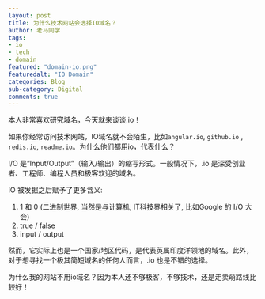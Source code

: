 ```yaml
---
layout: post
title: 为什么技术网站会选择IO域名？
author: 老马同学
tags: 
- io
- tech
- domain
featured: "domain-io.png"
featuredalt: "IO Domain"
categories: Blog
sub-category: Digital
comments: true
---
```


本人非常喜欢研究域名，今天就来谈谈.io！

如果你经常访问技术网站，IO域名就不会陌生，比如``angular.io``, ``github.io`` , ``redis.io``, ``readme.io``。为什么他们都用io，代表什么？

I/O 是“Input/Output”（输入/输出）的缩写形式。一般情况下，.io 是深受创业者、工程师、编程人员和极客欢迎的域名。

IO 被发掘之后赋予了更多含义:
1. 1 和 0 (二进制世界, 当然是与计算机, IT科技界相关了, 比如Google 的 I/O 大会)
2. true / false
3. input / output

然而，它实际上也是一个国家/地区代码，是代表英属印度洋领地的域名。此外，对于想寻找一个极其简短域名的任何人而言，.io 也是不错的选择。

为什么我的网站不用io域名？因为本人还不够极客，不够技术，还是走卖萌路线比较好！ 